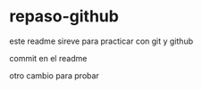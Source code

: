 # repaso-github

este readme sireve para practicar con git y github

commit en el readme 

otro cambio para probar 